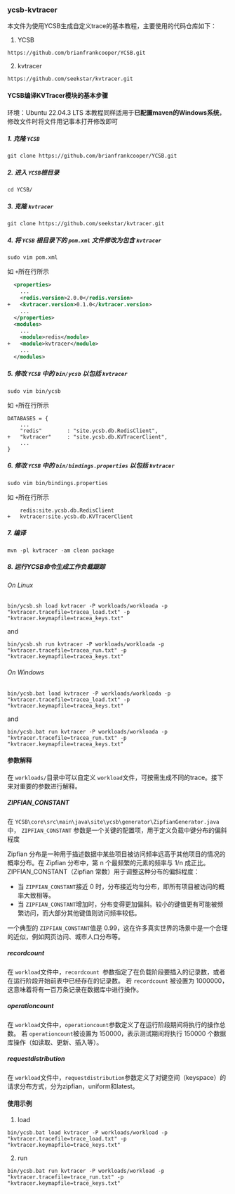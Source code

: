 ### ycsb-kvtracer

本文件为使用YCSB生成自定义trace的基本教程，主要使用的代码仓库如下：

1. YCSB

```shell
https://github.com/brianfrankcooper/YCSB.git
```

2. kvtracer

```shell
https://github.com/seekstar/kvtracer.git
```

#### YCSB编译KVTracer模块的基本步骤

环境：Ubuntu 22.04.3 LTS
本教程同样适用于**已配置maven的Windows系统**，修改文件时将文件用记事本打开修改即可

##### 1. 克隆 `YCSB`

```shell
git clone https://github.com/brianfrankcooper/YCSB.git
```

##### 2. 进入 `YCSB`根目录

```shell
cd YCSB/
```

##### 3. 克隆 `kvtracer`

```shell
git clone https://github.com/seekstar/kvtracer.git
```

##### 4. 将 `YCSB` 根目录下的 `pom.xml` 文件修改为包含 `kvtracer`

```shell
sudo vim pom.xml
```

如 `+`所在行所示

```xml
  <properties>
    ...
    <redis.version>2.0.0</redis.version>
+   <kvtracer.version>0.1.0</kvtracer.version>
    ...
  </properties>
  <modules>
    ...
    <module>redis</module>
+   <module>kvtracer</module>
    ...
  </modules>
```

##### 5. 修改 `YCSB` 中的 `bin/ycsb` 以包括 `kvtracer`

```shell
sudo vim bin/ycsb
```

如 `+`所在行所示

```shell
DATABASES = {
    ...
    "redis"        : "site.ycsb.db.RedisClient",
+   "kvtracer"     : "site.ycsb.db.KVTracerClient",
    ...
}
```

##### 6. 修改 `YCSB` 中的 `bin/bindings.properties` 以包括 `kvtracer`

```shell
sudo vim bin/bindings.properties
```

如 `+`所在行所示

```shell
    redis:site.ycsb.db.RedisClient
+   kvtracer:site.ycsb.db.KVTracerClient
```

##### 7. 编译

```shell
mvn -pl kvtracer -am clean package
```

##### 8. 运行YCSB命令生成工作负载跟踪

###### On Linux

```shell
bin/ycsb.sh load kvtracer -P workloads/workloada -p "kvtracer.tracefile=tracea_load.txt" -p "kvtracer.keymapfile=tracea_keys.txt"
```

and

```shell
bin/ycsb.sh run kvtracer -P workloads/workloada -p "kvtracer.tracefile=tracea_run.txt" -p "kvtracer.keymapfile=tracea_keys.txt"
```

###### On Windows

```shell
bin/ycsb.bat load kvtracer -P workloads/workloada -p "kvtracer.tracefile=tracea_load.txt" -p "kvtracer.keymapfile=tracea_keys.txt"
```

and

```shell
bin/ycsb.bat run kvtracer -P workloads/workloada -p "kvtracer.tracefile=tracea_run.txt" -p "kvtracer.keymapfile=tracea_keys.txt"
```

#### 参数解释

在 `workloads/`目录中可以自定义 `workload`文件，可按需生成不同的trace。接下来对重要的参数进行解释。

##### ZIPFIAN_CONSTANT

在 `YCSB\core\src\main\java\site\ycsb\generator\ZipfianGenerator.java`中， `ZIPFIAN_CONSTANT` 参数是一个关键的配置项，用于定义负载中键分布的偏斜程度

Zipfian 分布是一种用于描述数据中某些项目被访问频率远高于其他项目的情况的概率分布。在 Zipfian 分布中，第 n 个最频繁的元素的频率与 1/n 成正比。ZIPFIAN_CONSTANT（Zipfian 常数）用于调整这种分布的偏斜程度：

* 当 `ZIPFIAN_CONSTANT`接近 0 时，分布接近均匀分布，即所有项目被访问的概率大致相等。
* 当 `ZIPFIAN_CONSTANT`增加时，分布变得更加偏斜。较小的键值更有可能被频繁访问，而大部分其他键值则访问频率较低。

一个典型的 `ZIPFIAN_CONSTANT`值是 0.99，这在许多真实世界的场景中是一个合理的近似，例如网页访问、城市人口分布等。

##### recordcount

在 `workload`文件中，`recordcount `参数指定了在负载阶段要插入的记录数，或者在运行阶段开始前表中已经存在的记录数。 若 `recordcount` 被设置为 1000000，这意味着将有一百万条记录在数据库中进行操作。

##### operationcount

在 `workload`文件中，`operationcount`参数定义了在运行阶段期间将执行的操作总数。
若 `operationcount`被设置为 150000，表示测试期间将执行 150000 个数据库操作（如读取、更新、插入等）。

##### requestdistribution

在 `workload`文件中，`requestdistribution`参数定义了对键空间（keyspace）的请求分布方式，分为zipfian，uniform和latest。

#### 使用示例

1. load

```shell
bin/ycsb.bat load kvtracer -P workloads/workload -p "kvtracer.tracefile=trace_load.txt" -p "kvtracer.keymapfile=trace_keys.txt"

```

2. run

```shell
bin/ycsb.bat run kvtracer -P workloads/workload -p "kvtracer.tracefile=trace_run.txt" -p "kvtracer.keymapfile=trace_keys.txt"
```
